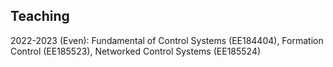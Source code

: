 ## Teaching
2022-2023 (Even): Fundamental of Control Systems (EE184404), Formation Control (EE185523), Networked Control Systems (EE185524) 
